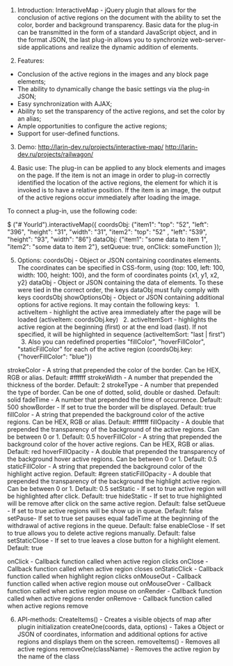 1. Introduction:
InteractiveMap - jQuery plugin that allows for the conclusion of active regions on the document with the ability to set the color, border and background transparency.
Basic data for the plug-in can be transmitted in the form of a standard JavaScript object, and in the format JSON, the last plug-in allows you to synchronize
web-server-side applications and realize the dynamic addition of elements.

2. Features:
- Conclusion of the active regions in the images and any block page elements;
- The ability to dynamically change the basic settings via the plug-in JSON;
- Easy synchronization with AJAX;
- Ability to set the transparency of the active regions, and set the color by an alias;
- Ample opportunities to configure the active regions;
- Support for user-defined functions.

3. Demo:
http://larin-dev.ru/projects/interactive-map/
http://larin-dev.ru/projects/railwagon/

4. Basic use:
The plug-in can be applied to any block elements and images on the page.
If the item is not an image in order to plug-in correctly identified the location of the active regions, the element for which it is invoked is to have a relative position.
If the item is an image, the output of the active regions occur immediately after loading the image.

To connect a plug-in, use the following code:

$ ("# YourId").interactiveMap({
   coordsObj: {"item1": "top": "52", "left": "396", "height": "31", "width": "31", "item2": "top": "52" , "left": "539", "height": "93", "width": "86"}
   dataObj: {"item1": "some data to item 1", "item2": "some data to item 2"},
   setQueue: true,
   onClick: someFunction
});

5. Options:
coordsObj - Object or JSON containing coordinates elements. The coordinates can be specified in CSS-form, using {top: 100, left: 100, width: 100, height: 100}, and the form of coordinates points {x1, y1, x2, y2}
dataObj - Object or JSON containing the data of elements. To these were tied in the correct order, the keys dataObj must fully comply with keys coordsObj
showOptionsObj - Object or JSON containing additional options for active regions. It may contain the following keys:
  1. activeItem - highlight the active area immediately after the page will be loaded (activeItem: coordsObj.key)
  2. activeItemSort - highlights the active region at the beginning (first) or at the end load (last). If not specified, it will be highlighted in sequence (activeItemSort: "last | first")
  3. Also you can redefined properties "fillColor", "hoverFillColor", "staticFillColor" for each of the active region (coordsObj.key: {"hoverFillColor": "blue"})

strokeColor - A string that prepended the color of the border. Can be HEX, RGB or alias. Default: #ffffff
strokeWidth - A number that prepended the thickness of the border. Default: 2
strokeType - A number that prepended the type of border. Can be one of dotted, solid, double or dashed. Default: solid
fadeTime - A number that prepended the time of occurrence. Default: 500
showBorder - If set to true the border will be displayed. Default: true
fillColor - A string that prepended the background color of the active regions. Can be HEX, RGB or alias. Default: #ffffff
fillOpacity - A double that prepended the transparency of the background of the active regions. Can be between 0 or 1. Default: 0.5
hoverFillColor - A string that prepended the background color of the hover active regions. Can be HEX, RGB or alias. Default: red
hoverFillOpacity - A double that prepended the transparency of the background hover active regions. Can be between 0 or 1. Default: 0.5
staticFillColor - A string that prepended the background color of the highlight active region. Default: #green
staticFillOpacity - A double that prepended the transparency of the background the highlight active region. Can be between 0 or 1. Default: 0.5
setStatic - If set to true active region will be highlighted after click. Default: true
hideStatic - If set to true highlighted will be remove after click on the same active region. Default: false
setQueue - If set to true active regions will be show up in queue. Default: false
setPause- If set to true set pauses equal fadeTime at the beginning of the withdrawal of active regions in the queue. Default: false
enableClose - If set to true allows you to delete active regions manually. Default: false
setStaticClose - If set to true leaves a close button for a highlight element. Default: true

onClick - Callback function called when active region clicks
onClose - Callback function called when active region closes
onStaticClick - Callback function called when highlight region clicks
onMouseOut - Callback function called when active region mouse out
onMouseOver - Callback function called when active region mouse on
onRender - Callback function called when active regions render
onRemove - Callback function called when active regions remove

6. API-methods:
CreateItems() - Creates a visible objects of map after plugin initialization
createOne(coords, data, options) - Takes a Object or JSON of coordinates, information and additional options for active regions and displays them on the screen.
removeItems() - Removes all active regions
removeOne(className) - Removes the active region by the name of the class
